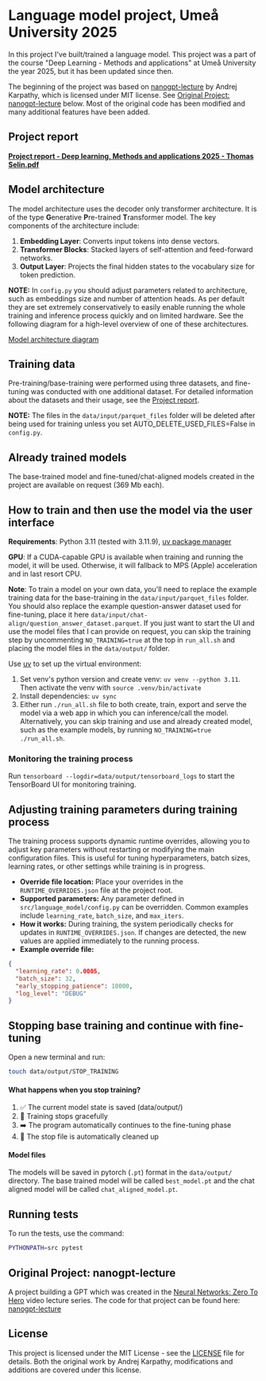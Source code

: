# Language model project, Umeå University 2025


In this project I've built/trained a language model. This project was a part of the course "Deep Learning - Methods and applications" at Umeå University the year 2025, but it has been updated since then.

The beginning of the project was based on [nanogpt-lecture](https://github.com/karpathy/ng-video-lecture) by Andrej Karpathy, which is licensed under MIT license. See [Original Project: nanogpt-lecture](#original-project-nanogpt-lecture) below. Most of the original code has been modified and many additional features have been added.

## Project report

[**Project report - Deep learning, Methods and applications 2025 - Thomas Selin.pdf**](./Project%20report%20-%20Deep%20learning%2C%20Methods%20and%20applications%202025%20-%20Thomas%20Selin.pdf)

## Model architecture

The model architecture uses the decoder only transformer architecture. It is of the type **G**enerative **P**re-trained **T**ransformer model. The key components of the architecture include:

1. **Embedding Layer**: Converts input tokens into dense vectors.
2. **Transformer Blocks**: Stacked layers of self-attention and feed-forward networks.
3. **Output Layer**: Projects the final hidden states to the vocabulary size for token prediction.

**NOTE:** In `config.py` you should adjust parameters related to architecture, such as embeddings size and number of attention heads. As per default they are set extremely conservatively to easily enable running the whole training and inference process quickly and on limited hardware. See the following diagram for a high-level overview of one of these architectures.

[Model architecture diagram](./images/model_architecture.png)

## Training data

Pre-training/base-training were performed using three datasets, and fine-tuning was conducted with one additional dataset. For detailed information about the datasets and their usage, see the [Project report](#project-report).

**NOTE:** The files in the `data/input/parquet_files` folder will be deleted after being used for training unless you set AUTO_DELETE_USED_FILES=False in `config.py`.

## Already trained models

The base-trained model and fine-tuned/chat-aligned models created in the project are available on request (369 Mb each).

## How to train and then use the model via the user interface

**Requirements**: Python 3.11 (tested with 3.11.9), [uv package manager](https://github.com/astral-sh/uv)

**GPU**: If a CUDA-capable GPU is available when training and running the model, it will be used. Otherwise, it will fallback to MPS (Apple) acceleration and in last resort CPU.

**Note**: To train a model on your own data, you'll need to replace the example training data for the base-training in the `data/input/parquet_files` folder. You should also replace the example question-answer dataset used for fine-tuning, place it here `data/input/chat-align/question_answer_dataset.parquet`. If you just want to start the UI and use the model files that I can provide on request, you can skip the training step by uncommenting `NO_TRAINING=true` at the top in `run_all.sh` and placing the model files in the `data/output/` folder.

Use [uv](https://github.com/astral-sh/uv) to set up the virtual environment:

1. Set venv's python version and create venv: `uv venv --python 3.11`. Then activate the venv with `source .venv/bin/activate`
2. Install dependencies: `uv sync`
3. Either run `./run_all.sh` file to both create, train, export and serve the model via a web app in which you can inference/call the model. Alternatively, you can skip training and use and already created model, such as the example models, by running `NO_TRAINING=true ./run_all.sh`. 

### Monitoring the training process

Run `tensorboard --logdir=data/output/tensorboard_logs` to start the TensorBoard UI for monitoring training.

## Adjusting training parameters during training process

The training process supports dynamic runtime overrides, allowing you to adjust key parameters without restarting or modifying the main configuration files. This is useful for tuning hyperparameters, batch sizes, learning rates, or other settings while training is in progress.

- **Override file location:** Place your overrides in the `RUNTIME_OVERRIDES.json` file at the project root.
- **Supported parameters:** Any parameter defined in `src/language_model/config.py` can be overridden. Common examples include `learning_rate`, `batch_size`, and `max_iters`.
- **How it works:** During training, the system periodically checks for updates in `RUNTIME_OVERRIDES.json`. If changes are detected, the new values are applied immediately to the running process.
- **Example override file:**

```json
{
  "learning_rate": 0.0005,
  "batch_size": 32,
  "early_stopping_patience": 10000,
  "log_level": "DEBUG"
}
```

## Stopping base training and continue with fine-tuning

Open a new terminal and run:
```bash
touch data/output/STOP_TRAINING
```

#### What happens when you stop training?

1. ✅ The current model state is saved (data/output/)
2. 🔄 Training stops gracefully 
3. ➡️ The program automatically continues to the fine-tuning phase
4. 🧹 The stop file is automatically cleaned up

#### Model files

The models will be saved in pytorch (`.pt`) format in the `data/output/` directory.
The base trained model will be called `best_model.pt` and the chat aligned model will be called `chat_aligned_model.pt`.

## Running tests
To run the tests, use the command:
```bash
PYTHONPATH=src pytest
```

## Original Project: nanogpt-lecture
A project building a GPT which was created in the [Neural Networks: Zero To Hero](https://karpathy.ai/zero-to-hero.html) video lecture series. The code for that project can be found here: [nanogpt-lecture](https://github.com/karpathy/ng-video-lecture) 


## License

This project is licensed under the MIT License - see the [LICENSE](LICENSE) file for details.
Both the original work by Andrej Karpathy, modifications and additions are covered under this license.

